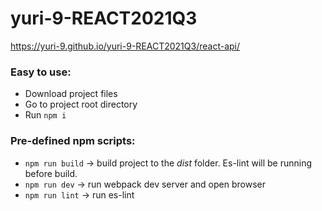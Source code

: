 # yuri-9-REACT2021Q3

https://yuri-9.github.io/yuri-9-REACT2021Q3/react-api/

### Easy to use:

- Download project files
- Go to project root directory
- Run `npm i`

### Pre-defined npm scripts:

- `npm run build` -> build project to the _dist_ folder. Es-lint will be running before build.
- `npm run dev` -> run webpack dev server and open browser
- `npm run lint` -> run es-lint
